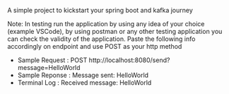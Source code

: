 A simple project to kickstart your spring boot and kafka journey

Note: In testing run the application by using any idea of your choice (example VSCode), 
by using postman or any other testing application you can check the validity of the application. Paste the following info accordingly on endpoint and use POST as your http method 
- Sample Request : POST http://localhost:8080/send?message=HelloWorld
- Sample Reponse : Message sent: HelloWorld
- Terminal Log : Received message: HelloWorld
